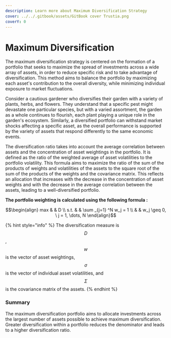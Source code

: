 ```yaml
---
description: Learn more about Maximum Diversification Strategy
cover: ../../.gitbook/assets/GitBook cover Trustia.png
coverY: 0
---
```


# Maximum Diversification

The maximum diversification strategy is centered on the formation of a portfolio that seeks to maximize the spread of investments across a wide array of assets, in order to reduce specific risk and to take advantage of diversification. This method aims to balance the portfolio by maximizing each asset's contribution to the overall diversity, while minimizing individual exposure to market fluctuations.

Consider a cautious gardener who diversifies their garden with a variety of plants, herbs, and flowers. They understand that a specific pest might devastate one particular species, but with a varied assortment, the garden as a whole continues to flourish, each plant playing a unique role in the garden's ecosystem. Similarly, a diversified portfolio can withstand market shocks affecting a specific asset, as the overall performance is supported by the variety of assets that respond differently to the same economic events.

The diversification ratio takes into account the average correlation between assets and the concentration of asset weightings in the portfolio. It is defined as the ratio of the weighted average of asset volatilities to the portfolio volatility. This formula aims to maximize the ratio of the sum of the products of weights and volatilities of the assets to the square root of the sum of the products of the weights and the covariance matrix. This reflects an allocation that increases with the decrease in the concentration of asset weights and with the decrease in the average correlation between the assets, leading to a well-diversified portfolio.

**The portfolio weighting is calculated using the following formula :**&#x20;

$$\begin{align}         max  & & D \\         s.t. & & \sum _{j=1} ^N w_j = 1 \\              & & w_j \geq 0, \ j = 1, \dots, N     \end{align}$$

{% hint style="info" %}
The diversification measure is $$D$$, $$w$$ is the vector of asset weightings, $$σ$$ is the vector of individual asset volatilities, and $$Σ$$ is the covariance matrix of the assets.
{% endhint %}

### **Summary**&#x20;

The maximum diversification portfolio aims to allocate investments across the largest number of assets possible to achieve maximum diversification. Greater diversification within a portfolio reduces the denominator and leads to a higher diversification ratio.&#x20;

<figure><img src="../../.gitbook/assets/Capture d’écran 2023-11-04 à 16.02.37.png" alt=""><figcaption></figcaption></figure>
